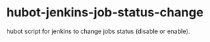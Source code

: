 hubot-jenkins-job-status-change
===============================

hubot script for jenkins to change jobs status (disable or enable).

